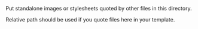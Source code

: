 Put standalone images or stylesheets quoted by other files in this directory.

Relative path should be used if you quote files here in your template.
